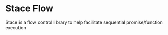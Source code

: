 # Stace Flow
Stace is a flow control library to help facilitate sequential promise/function execution
